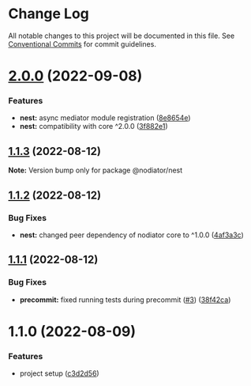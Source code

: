 # Change Log

All notable changes to this project will be documented in this file.
See [Conventional Commits](https://conventionalcommits.org) for commit guidelines.

# [2.0.0](https://github.com/Matii96/nodiator/compare/v1.1.3...v2.0.0) (2022-09-08)


### Features

* **nest:** async mediator module registration ([8e8654e](https://github.com/Matii96/nodiator/commit/8e8654ede473c611ce825de3ebd01b8c33f1d454))
* **nest:** compatibility with core ^2.0.0 ([3f882e1](https://github.com/Matii96/nodiator/commit/3f882e1371650780cbb72ca77ae6e3690b94392f))





## [1.1.3](https://github.com/Matii96/nodiator/compare/v1.1.2...v1.1.3) (2022-08-12)

**Note:** Version bump only for package @nodiator/nest





## [1.1.2](https://github.com/Matii96/nodiator/compare/v1.1.1...v1.1.2) (2022-08-12)


### Bug Fixes

* **nest:** changed peer dependency of nodiator core to ^1.0.0 ([4af3a3c](https://github.com/Matii96/nodiator/commit/4af3a3ca1105acea6a3cbda57cd27ce5229bf9b9))





## [1.1.1](https://github.com/Matii96/nodiator/compare/v1.1.0...v1.1.1) (2022-08-12)


### Bug Fixes

* **precommit:** fixed running tests during precommit ([#3](https://github.com/Matii96/nodiator/issues/3)) ([38f42ca](https://github.com/Matii96/nodiator/commit/38f42cac6b910393f57d42ec1a436027b1a02801))





# 1.1.0 (2022-08-09)


### Features

* project setup ([c3d2d56](https://github.com/Matii96/nodiator/commit/c3d2d56fd23fc795f4bda1d2818f53a94c73b860))
